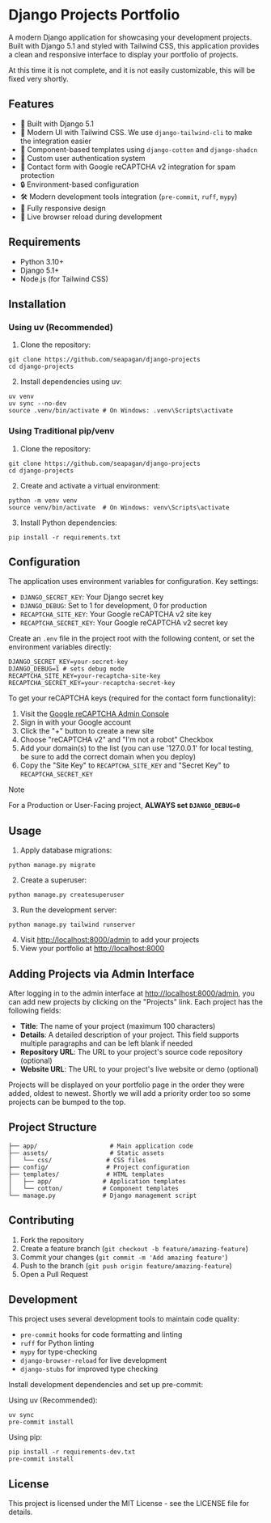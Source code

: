 # Django Projects Portfolio

A modern Django application for showcasing your development projects. Built with Django 5.1 and styled with Tailwind CSS, this application provides a clean and responsive interface to display your portfolio of projects.

At this time it is not complete, and it is not easily customizable, this will be
fixed very shortly.

## Features

- 🚀 Built with Django 5.1
- 💅 Modern UI with Tailwind CSS. We use `django-tailwind-cli` to make the
  integration easier
- 🧩 Component-based templates using `django-cotton` and `django-shadcn`
- 👤 Custom user authentication system
- 📝 Contact form with Google reCAPTCHA v2 integration for spam protection
- 🔒 Environment-based configuration
- 🛠️ Modern development tools integration (`pre-commit`, `ruff`, `mypy`)
- 📱 Fully responsive design
- 🔄 Live browser reload during development

## Requirements

- Python 3.10+
- Django 5.1+
- Node.js (for Tailwind CSS)

## Installation

### Using uv (Recommended)

1. Clone the repository:

```console
git clone https://github.com/seapagan/django-projects
cd django-projects
```

2. Install dependencies using uv:

```console
uv venv
uv sync --no-dev
source .venv/bin/activate # On Windows: .venv\Scripts\activate
```

### Using Traditional pip/venv

1. Clone the repository:

```console
git clone https://github.com/seapagan/django-projects
cd django-projects
```

2. Create and activate a virtual environment:

```console
python -m venv venv
source venv/bin/activate  # On Windows: venv\Scripts\activate
```

3. Install Python dependencies:

```console
pip install -r requirements.txt
```

## Configuration

The application uses environment variables for configuration. Key settings:

- `DJANGO_SECRET_KEY`: Your Django secret key
- `DJANGO_DEBUG`: Set to 1 for development, 0 for production
- `RECAPTCHA_SITE_KEY`: Your Google reCAPTCHA v2 site key
- `RECAPTCHA_SECRET_KEY`: Your Google reCAPTCHA v2 secret key

Create an `.env` file in the project root with the following content, or set the
environment variables directly:

```env
DJANGO_SECRET_KEY=your-secret-key
DJANGO_DEBUG=1 # sets debug mode
RECAPTCHA_SITE_KEY=your-recaptcha-site-key
RECAPTCHA_SECRET_KEY=your-recaptcha-secret-key
```

To get your reCAPTCHA keys (required for the contact form functionality):

1. Visit the [Google reCAPTCHA Admin Console](https://www.google.com/recaptcha/admin)
2. Sign in with your Google account
3. Click the "+" button to create a new site
4. Choose "reCAPTCHA v2" and "I'm not a robot" Checkbox
5. Add your domain(s) to the list (you can use '127.0.0.1' for local testing, be
   sure to add the correct domain when you deploy)
6. Copy the "Site Key" to `RECAPTCHA_SITE_KEY` and "Secret Key" to `RECAPTCHA_SECRET_KEY`

> [!NOTE]
>
> For a Production or User-Facing project, **ALWAYS set `DJANGO_DEBUG=0`**

## Usage

1. Apply database migrations:

```console
python manage.py migrate
```

2. Create a superuser:

```console
python manage.py createsuperuser
```

3. Run the development server:

```console
python manage.py tailwind runserver
```

4. Visit <http://localhost:8000/admin> to add your projects
5. View your portfolio at <http://localhost:8000>

## Adding Projects via Admin Interface

After logging in to the admin interface at <http://localhost:8000/admin>, you can add new projects by clicking on the "Projects" link. Each project has the following fields:

- **Title**: The name of your project (maximum 100 characters)
- **Details**: A detailed description of your project. This field supports multiple paragraphs and can be left blank if needed
- **Repository URL**: The URL to your project's source code repository (optional)
- **Website URL**: The URL to your project's live website or demo (optional)

Projects will be displayed on your portfolio page in the order they were added,
oldest to newest. Shortly we will add a priority order too so some projects can
be bumped to the top.

## Project Structure

```
├── app/                    # Main application code
├── assets/                 # Static assets
│   └── css/               # CSS files
├── config/                # Project configuration
├── templates/             # HTML templates
│   ├── app/              # Application templates
│   └── cotton/           # Component templates
└── manage.py             # Django management script
```

## Contributing

1. Fork the repository
2. Create a feature branch (`git checkout -b feature/amazing-feature`)
3. Commit your changes (`git commit -m 'Add amazing feature'`)
4. Push to the branch (`git push origin feature/amazing-feature`)
5. Open a Pull Request

## Development

This project uses several development tools to maintain code quality:

- `pre-commit` hooks for code formatting and linting
- `ruff` for Python linting
- `mypy` for type-checking
- `django-browser-reload` for live development
- `django-stubs` for improved type checking

Install development dependencies and set up pre-commit:

Using uv (Recommended):

```console
uv sync
pre-commit install
```

Using pip:

```console
pip install -r requirements-dev.txt
pre-commit install
```

## License

This project is licensed under the MIT License - see the LICENSE file for details.
